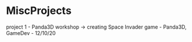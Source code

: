 # MiscProjects

project 1 - Panda3D workshop -> creating Space Invader game - Panda3D, GameDev - 12/10/20
